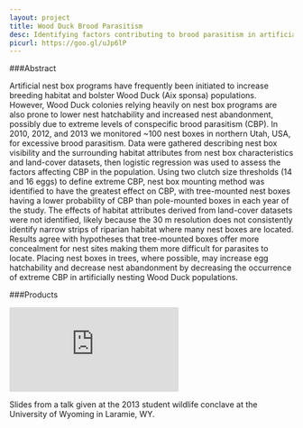 ```yaml
---
layout: project
title: Wood Duck Brood Parasitism
desc: Identifying factors contributing to brood parasitism in artificially nesting Wood Duck populations
picurl: https://goo.gl/uJp6lP
---
```

###Abstract

Artificial nest box programs have frequently been initiated to increase breeding habitat and bolster Wood Duck (Aix sponsa) populations. 
However, Wood Duck colonies relying heavily on nest box programs are also prone to lower nest hatchability and increased nest abandonment, 
possibly due to extreme levels of conspecific brood parasitism (CBP). In 2010, 2012, and 2013 we monitored ~100 nest boxes in northern Utah, USA, for excessive brood parasitism. 
Data were gathered describing nest box visibility and the surrounding habitat attributes from nest box characteristics and land-cover datasets, 
then logistic regression was used to assess the factors affecting CBP in the population. Using two clutch size thresholds (14 and 16 eggs) to define extreme CBP, 
nest box mounting method was identified to have the greatest effect on CBP, 
with tree-mounted nest boxes having a lower probability of CBP than pole-mounted boxes in each year of the study. 
The effects of habitat attributes derived from land-cover datasets were not identified, 
likely because the 30 m resolution does not consistently identify narrow strips of riparian habitat where many nest boxes are located. 
Results agree with hypotheses that tree-mounted boxes offer more concealment for nest sites making them more difficult for parasites to locate. 
Placing nest boxes in trees, where possible, 
may increase egg hatchability and decrease nest abandonment by decreasing the occurrence of extreme CBP in artificially nesting Wood Duck populations.

###Products

<div class="blog-slides">
	<iframe src="https://docs.google.com/presentation/d/1qq_gVPf7ovk-bY5VGoY5G5e2XGpKFXmBxe5lGus8nXs/embed?start=false&loop=true&delayms=5000" frameborder="0" allowfullscreen="true" mozallowfullscreen="true" webkitallowfullscreen="true"></iframe>
	<p>Slides from a talk given at the 2013 student wildlife conclave at the University of Wyoming in Laramie, WY.</p>
</div>
